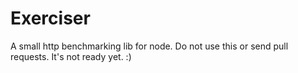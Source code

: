 Exerciser
=========

A small http benchmarking lib for node. Do not use this or send pull requests. It's not ready yet. :)
